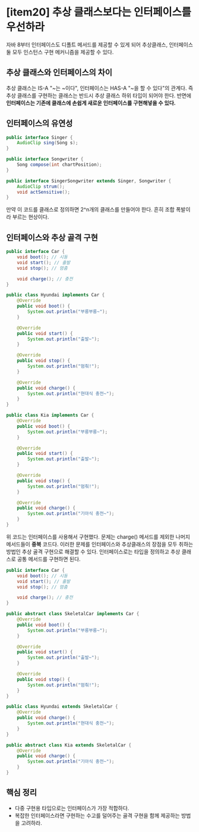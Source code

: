 # [item20] 추상 클래스보다는 인터페이스를 우선하라
자바 8부터 인터페이스도 디폴트 메서드를 제공할 수 있게 되어 추상클래스, 인터페이스 둘 모두 인스턴스 구현 메커니즘을 제공할 수 있다.

## 추상 클래스와 인터페이스의 차이
추상 클래스는 IS-A "~는 ~이다", 인터페이스는 HAS-A "~을 할 수 있다"의 관계다.
즉 추상 클래스를 구현하는 클래스는 반드시 추상 클래스 하위 타입이 되어야 한다. 반면에 **인터페이스는 기존에 클래스에
손쉽게 새로운 인터페이스를 구현해넣을 수 있다.**
## 인터페이스의 유연성
```java
public interface Singer {
    AudioClip sing(Song s);
}
```

```java
public interface Songwriter {
    Song compose(int chartPosition);
}
```

```java
public interface SingerSongwriter extends Singer, Songwriter {
    AudioClip strum();
    void actSensitive();
}
```
만약 이 코드를 클래스로 정의하면 2^n개의 클래스를 만들어야 한다. 흔히 조합 폭발이라 부르는 현상이다.

## 인터페이스와 추상 골격 구현
```java
public interface Car {
    void boot(); // 시동
    void start(); // 출발
    void stop(); // 멈춤

    void charge(); // 충전
}
```

```java
public class Hyundai implements Car {
    @Override
    public void boot() {
        System.out.println("부릉부릉~");
    }

    @Override
    public void start() {
        System.out.println("출발~");
    }

    @Override
    public void stop() {
        System.out.println("멈춰!");
    }

    @Override
    public void charge() {
        System.out.println("현대식 충전~");
    }
}
```

```java
public class Kia implements Car {
    @Override
    public void boot() {
        System.out.println("부릉부릉~");
    }

    @Override
    public void start() {
        System.out.println("출발~");
    }

    @Override
    public void stop() {
        System.out.println("멈춰!");
    }

    @Override
    public void charge() {
        System.out.println("기아식 충전~");
    }
}
```
위 코드는 인터페이스를 사용해서 구현했다. 문제는 charge() 메서드를 제외한 나머지 메서드들이 **중복** 코드다.
이러한 문제를 인터페이스와 추상클래스의 장점을 모두 취하는 방법인 추상 골격 구현으로 해결할 수 있다.
인터페이스로는 타입을 정의하고 추상 클래스로 공통 메서드를 구현하면 된다.
```java
public interface Car {
    void boot(); // 시동
    void start(); // 출발
    void stop(); // 멈춤

    void charge(); // 충전
}
``` 

```java
public abstract class SkeletalCar implements Car {
    @Override
    public void boot() {
        System.out.println("부릉부릉~");
    }

    @Override
    public void start() {
        System.out.println("출발~");
    }

    @Override
    public void stop() {
        System.out.println("멈춰!");
    }
}
``` 

```java
public class Hyundai extends SkeletalCar {
    @Override
    public void charge() {
        System.out.println("현대식 충전~");
    }
}
``` 

```java
public abstract class Kia extends SkeletalCar {
    @Override
    public void charge() {
        System.out.println("기아식 충전~");
    }
}
``` 

## 핵심 정리
- 다중 구현용 타입으로는 인터페이스가 가장 적합하다.
- 복잡한 인터페이스라면 구현하는 수고를 덜어주는 골격 구현을 함께 제공하는 방법을 고려하라.